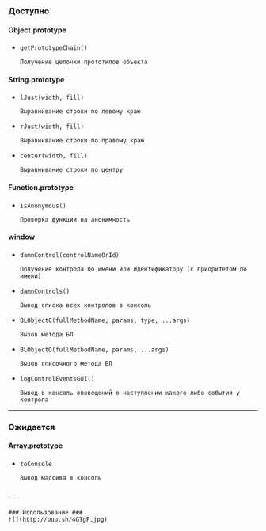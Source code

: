 ### Доступно ###

#### Object.prototype ####
*   `getPrototypeChain()`
    ```
    Получение цепочки прототипов объекта
    ```

#### String.prototype ####
*   `lJust(width, fill)`
    ```
    Выравнивание строки по левому краю
    ```
*   `rJust(width, fill)`
    ```
    Выравнивание строки по правому краю
    ```
*   `center(width, fill)`
    ```
    Выравнивание строки по центру
    ```

#### Function.prototype ####
*   `isAnonymous()`
    ```
    Проверка функции на анонимность
    ```

#### window ####
*   `damnControl(controlNameOrId)`
    ```
    Получение контрола по имени или идентификатору (с приоритетом по имени)
    ```
*   `damnControls()`
    ```
    Вывод списка всех контролов в консоль
    ```
*   `BLObjectC(fullMethodName, params, type, ...args)`
    ```
    Вызов метода БЛ
    ```
*   `BLObjectQ(fullMethodName, params, ...args)`
    ```
    Вызов списочного метода БЛ
    ```
*   `logControlEventsGUI()`
    ```
    Вывод в консоль оповещений о наступлении какого-либо события у контрола
    ```
 
---

### Ожидается ###

#### Array.prototype ####
*   `toConsole`  
    ```
    Вывод массива в консоль
   ```

---

### Использование ###
![](http://puu.sh/4GTgP.jpg)

